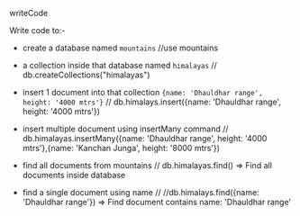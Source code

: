 writeCode

Write code to:-

- create a database named `mountains`
//use mountains

- a collection inside that database named `himalayas`
// db.createCollections("himalayas")

- insert 1 document into that collection `{name: 'Dhauldhar range', height: '4000 mtrs'}`
//  db.himalays.insert({name: 'Dhauldhar range', height: '4000 mtrs'})

- insert multiple document using insertMany command
//  db.himalayas.insertMany({name: 'Dhauldhar range', height: '4000 mtrs'},{name: 'Kanchan Junga', height: '8000 mtrs'})
- find all documents from mountains
 // db.himalayas.find() =>  Find all documents inside database

 

- find a single document using name
//    //db.himalays.find({name: 'Dhauldhar range'}) => Find document contains name: 'Dhauldhar range'